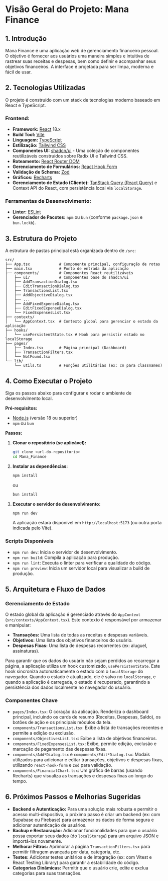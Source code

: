 # Visão Geral do Projeto: Mana Finance

## 1. Introdução

Mana Finance é uma aplicação web de gerenciamento financeiro pessoal. O objetivo é fornecer aos usuários uma maneira simples e intuitiva de rastrear suas receitas e despesas, bem como definir e acompanhar seus objetivos financeiros. A interface é projetada para ser limpa, moderna e fácil de usar.

## 2. Tecnologias Utilizadas

O projeto é construído com um stack de tecnologias moderno baseado em React e TypeScript.

### Frontend:
- **Framework:** [React](https://react.dev/) 18.x
- **Build Tool:** [Vite](https://vitejs.dev/)
- **Linguagem:** [TypeScript](https://www.typescriptlang.org/)
- **Estilização:** [Tailwind CSS](https://tailwindcss.com/)
- **Componentes UI:** [shadcn/ui](https://ui.shadcn.com/) - Uma coleção de componentes reutilizáveis construídos sobre Radix UI e Tailwind CSS.
- **Roteamento:** [React Router DOM](https://reactrouter.com/)
- **Gerenciamento de Formulários:** [React Hook Form](https://react-hook-form.com/)
- **Validação de Schema:** [Zod](https://zod.dev/)
- **Gráficos:** [Recharts](https://recharts.org/)
- **Gerenciamento de Estado (Cliente):** [TanStack Query (React Query)](https://tanstack.com/query/latest) e Context API do React, com persistência local via `localStorage`.

### Ferramentas de Desenvolvimento:
- **Linter:** [ESLint](https://eslint.org/)
- **Gerenciador de Pacotes:** `npm` ou `bun` (conforme `package.json` e `bun.lockb`).

## 3. Estrutura do Projeto

A estrutura de pastas principal está organizada dentro de `/src`:

```
src/
├── App.tsx             # Componente principal, configuração de rotas
├── main.tsx            # Ponto de entrada da aplicação
├── components/         # Componentes React reutilizáveis
│   ├── ui/             # Componentes base do shadcn/ui
│   ├── AddTransactionDialog.tsx
│   ├── EditTransactionDialog.tsx
│   ├── TransactionsList.tsx
│   ├── AddObjectiveDialog.tsx
│   ├── ...
│   ├── AddFixedExpenseDialog.tsx
│   ├── EditFixedExpenseDialog.tsx
│   └── FixedExpensesList.tsx
├── contexts/
│   └── AppContext.tsx  # Contexto global para gerenciar o estado da aplicação
├── hooks/
│   └── usePersistentState.tsx # Hook para persistir estado no localStorage
├── pages/
│   ├── Index.tsx       # Página principal (Dashboard)
│   ├── TransactionFilters.tsx
│   └── NotFound.tsx
└── lib/
    └── utils.ts        # Funções utilitárias (ex: cn para classnames)
```

## 4. Como Executar o Projeto

Siga os passos abaixo para configurar e rodar o ambiente de desenvolvimento local.

**Pré-requisitos:**
- [Node.js](https://nodejs.org/) (versão 18 ou superior)
- `npm` ou `bun`

**Passos:**

1.  **Clonar o repositório (se aplicável):**
    ```bash
    git clone <url-do-repositorio>
    cd Mana_Finance
    ```

2.  **Instalar as dependências:**
    ```bash
    npm install
    ```
    ou
    ```bash
    bun install
    ```

3.  **Executar o servidor de desenvolvimento:**
    ```bash
    npm run dev
    ```
    A aplicação estará disponível em `http://localhost:5173` (ou outra porta indicada pelo Vite).

### Scripts Disponíveis

-   `npm run dev`: Inicia o servidor de desenvolvimento.
-   `npm run build`: Compila a aplicação para produção.
-   `npm run lint`: Executa o linter para verificar a qualidade do código.
-   `npm run preview`: Inicia um servidor local para visualizar a build de produção.

## 5. Arquitetura e Fluxo de Dados

### Gerenciamento de Estado
O estado global da aplicação é gerenciado através do `AppContext` (`src/contexts/AppContext.tsx`). Este contexto é responsável por armazenar e manipular:
-   **Transações:** Uma lista de todas as receitas e despesas variáveis.
-   **Objetivos:** Uma lista dos objetivos financeiros do usuário.
-   **Despesas Fixas:** Uma lista de despesas recorrentes (ex: aluguel, assinaturas).

Para garantir que os dados do usuário não sejam perdidos ao recarregar a página, a aplicação utiliza um hook customizado, `usePersistentState`. Este hook sincroniza automaticamente o estado com o `localStorage` do navegador. Quando o estado é atualizado, ele é salvo no `localStorage`, e quando a aplicação é carregada, o estado é recuperado, garantindo a persistência dos dados localmente no navegador do usuário.

### Componentes Chave

-   `pages/Index.tsx`: O coração da aplicação. Renderiza o dashboard principal, incluindo os cards de resumo (Receitas, Despesas, Saldo), os botões de ação e os principais módulos da tela.
-   `components/TransactionsList.tsx`: Exibe a lista de transações recentes e permite a edição ou exclusão.
-   `components/ObjectivesList.tsx`: Exibe a lista de objetivos financeiros.
-   `components/FixedExpensesList.tsx`: Exibe, permite edição, exclusão e marcação de pagamento das despesas fixas.
-   `components/Add*Dialog.tsx` e `components/Edit*Dialog.tsx`: Modais utilizados para adicionar e editar transações, objetivos e despesas fixas, utilizando `react-hook-form` e `zod` para validação.
-   `components/FinancialChart.tsx`: Um gráfico de barras (usando Recharts) que visualiza as transações e despesas fixas ao longo do tempo.

## 6. Próximos Passos e Melhorias Sugeridas

-   **Backend e Autenticação:** Para uma solução mais robusta e permitir o acesso multi-dispositivo, o próximo passo é criar um backend (ex: com Supabase ou Firebase) para armazenar os dados de forma segura e adicionar autenticação de usuários.
-   **Backup e Restauração:** Adicionar funcionalidades para que o usuário possa exportar seus dados (do `localStorage`) para um arquivo JSON e importá-los novamente.
-   **Melhorar Filtros:** Aprimorar a página `TransactionFilters.tsx` para permitir filtragem avançada por data, categoria, etc.
-   **Testes:** Adicionar testes unitários e de integração (ex: com Vitest e React Testing Library) para garantir a estabilidade do código.
-   **Categorias Dinâmicas:** Permitir que o usuário crie, edite e exclua categorias para suas transações. 